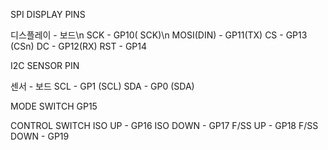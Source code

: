 SPI DISPLAY PINS

디스플레이 - 보드\n
SCK - GP10( SCK)\n
MOSI(DIN) - GP11(TX)
CS - GP13 (CSn)
DC - GP12(RX)
RST - GP14


I2C SENSOR PIN

센서 - 보드
SCL - GP1 (SCL)
SDA - GP0 (SDA)

MODE SWITCH
GP15

CONTROL SWITCH
ISO UP - GP16
ISO DOWN - GP17
F/SS UP - GP18
F/SS DOWN - GP19
